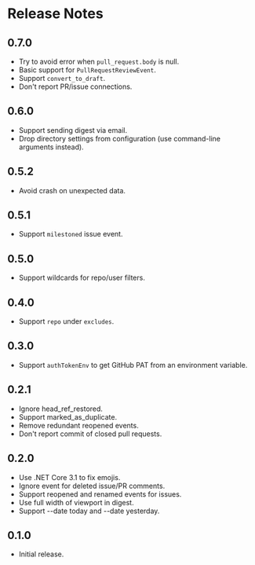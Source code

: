 # Release Notes

## 0.7.0

* Try to avoid error when `pull_request.body` is null.
* Basic support for `PullRequestReviewEvent`.
* Support `convert_to_draft`.
* Don't report PR/issue connections.

## 0.6.0

* Support sending digest via email.
* Drop directory settings from configuration (use command-line arguments instead).

## 0.5.2

* Avoid crash on unexpected data.

## 0.5.1

* Support `milestoned` issue event.

## 0.5.0

* Support wildcards for repo/user filters.

## 0.4.0

* Support `repo` under `excludes`.

## 0.3.0

* Support `authTokenEnv` to get GitHub PAT from an environment variable.

## 0.2.1

* Ignore head_ref_restored.
* Support marked_as_duplicate.
* Remove redundant reopened events.
* Don't report commit of closed pull requests.

## 0.2.0

* Use .NET Core 3.1 to fix emojis.
* Ignore event for deleted issue/PR comments.
* Support reopened and renamed events for issues.
* Use full width of viewport in digest.
* Support --date today and --date yesterday.

## 0.1.0

* Initial release.
